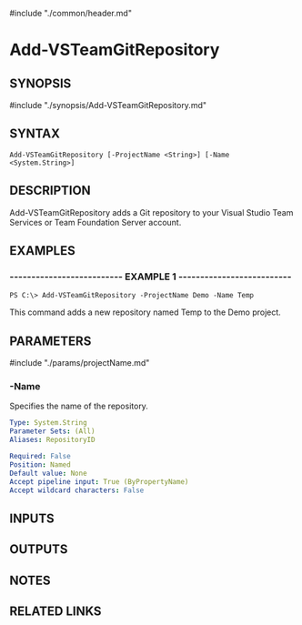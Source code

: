 #include "./common/header.md"

# Add-VSTeamGitRepository

## SYNOPSIS
#include "./synopsis/Add-VSTeamGitRepository.md"

## SYNTAX

```
Add-VSTeamGitRepository [-ProjectName <String>] [-Name <System.String>]
```

## DESCRIPTION
Add-VSTeamGitRepository adds a Git repository to your Visual Studio Team Services or Team Foundation Server account.

## EXAMPLES

### -------------------------- EXAMPLE 1 --------------------------
```
PS C:\> Add-VSTeamGitRepository -ProjectName Demo -Name Temp
```

This command adds a new repository named Temp to the Demo project.

## PARAMETERS

#include "./params/projectName.md"

### -Name
Specifies the name of the repository.

```yaml
Type: System.String
Parameter Sets: (All)
Aliases: RepositoryID

Required: False
Position: Named
Default value: None
Accept pipeline input: True (ByPropertyName)
Accept wildcard characters: False
```

## INPUTS

## OUTPUTS

## NOTES

## RELATED LINKS